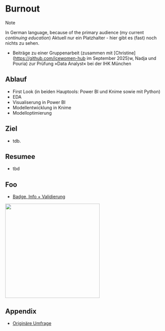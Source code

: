 # Burnout

> [!NOTE]
> In German language, because of the primary audience (my current <em>continuing education</em>)
> Aktuell nur ein Platzhalter - hier gibt es (fast) noch nichts zu sehen.


-  Beiträge zu einer Gruppenarbeit (zusammen mit [Christine](https://github.com/icewomen-hub im September 2025)w, Nadja und Pouria) zur Prüfung »Data Analyst«  bei der IHK München




## Ablauf 

- First Look (in beiden Hauptools: Power BI und Knime sowie mit Python)
- EDA 
- Visualiserung in Power BI
- Modellentwicklung in Knime
- Modelloptimierung


## Ziel 
- tdb.

## Resumee 
- tbd


## Foo
- [Badge, Info + Validierung](https://badges.ihk-kompetenz.plus/assertion/5a549a2d-2bb2-4e3d-b1eb-33b0a0db6ced?id=U2FsdGVkX18ppU9nlEG1YQNRFjaDopVZvvo/DpKiOLQrnMzNcHCTcCAoTaXYQHfw)

<img src = "https://badges-api.ihk-kompetenz.plus/public/badges/image/dc6b1c5b-de3a-45eb-9d5d-db45829ed00c" width ="300">

## Appendix
 

- [Originäre Umfrage](https://www.kaggle.com/datasets/blurredmachine/are-your-employees-burning-out?select=train.csv)


